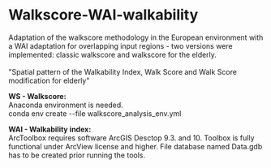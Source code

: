 # Walkscore-WAI-walkability

Adaptation of the walkscore methodology in the European environment with a WAI adaptation for overlapping input regions - two versions were implemented: classic walkscore and walkscore for the elderly. <br><br>
"Spatial pattern of the Walkability Index, Walk Score and Walk Score modification for elderly"

**WS - Walkscore:**<br>
Anaconda environment is needed.<br>
conda env create --file walkscore_analysis_env.yml

**WAI - Walkability index:**<br>
ArcToolbox requires software ArcGIS Desctop 9.3. and 10.
Toolbox is fully functional under ArcView license and higher.
File database named Data.gdb has to be created prior running the tools.
